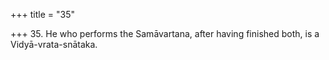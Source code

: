 +++
title = "35"

+++
35. He who performs the Samāvartana, after having finished both, is a Vidyā-vrata-snātaka.
